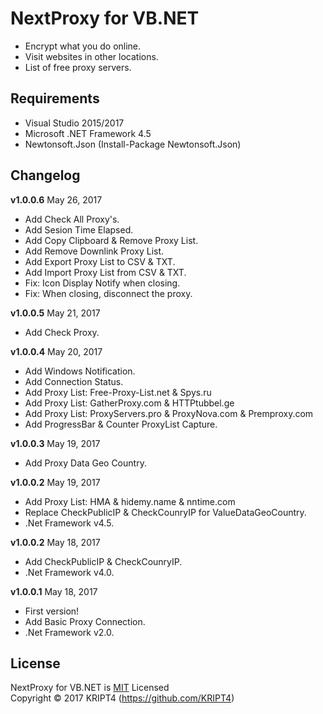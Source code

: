 # NextProxy for VB.NET

* Encrypt what you do online.
* Visit websites in other locations.
* List of free proxy servers.

## Requirements

* Visual Studio 2015/2017
* Microsoft .NET Framework 4.5
* Newtonsoft.Json (Install-Package Newtonsoft.Json)

## Changelog

**v1.0.0.6** May 26, 2017
- Add Check All Proxy's.
- Add Sesion Time Elapsed.
- Add Copy Clipboard & Remove Proxy List.
- Add Remove Downlink Proxy List.
- Add Export Proxy List to CSV & TXT.
- Add Import Proxy List from CSV & TXT.
- Fix: Icon Display Notify when closing.
- Fix: When closing, disconnect the proxy.

**v1.0.0.5** May 21, 2017
- Add Check Proxy.

**v1.0.0.4** May 20, 2017
- Add Windows Notification.
- Add Connection Status.
- Add Proxy List: Free-Proxy-List.net & Spys.ru 
- Add Proxy List: GatherProxy.com & HTTPtubbel.ge
- Add Proxy List: ProxyServers.pro & ProxyNova.com & Premproxy.com
- Add ProgressBar & Counter ProxyList Capture.

**v1.0.0.3** May 19, 2017
- Add Proxy Data Geo Country.

**v1.0.0.2** May 19, 2017
- Add Proxy List: HMA & hidemy.name & nntime.com 
- Replace CheckPublicIP & CheckCounryIP for ValueDataGeoCountry. 
- .Net Framework v4.5.

**v1.0.0.2** May 18, 2017
- Add CheckPublicIP & CheckCounryIP.
- .Net Framework v4.0.

**v1.0.0.1** May 18, 2017
- First version!
- Add Basic Proxy Connection.
- .Net Framework v2.0.

## License

NextProxy for VB.NET is [MIT](https://github.com/KRIPT4/NextProxy-VB.NET/blob/master/LICENSE) Licensed  
Copyright © 2017 KRIPT4 (https://github.com/KRIPT4)
